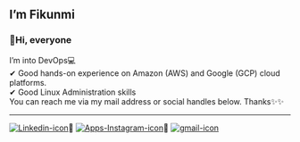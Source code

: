 
## I’m Fikunmi 


### 👋Hi, everyone


I’m into DevOps💻
<br>
✔ Good hands-on experience on Amazon (AWS) and Google (GCP) cloud platforms. 
<br>
✔ Good Linux Administration skills
<br>
You can reach me via my mail address or social handles below.
Thanks✨✨

---

[![Linkedin-icon](https://user-images.githubusercontent.com/83995776/160254319-fa651429-c9fc-41e6-a24f-4c16c00b2e1e.png)][1]🔰 
[![Apps-Instagram-icon](https://user-images.githubusercontent.com/83995776/160254445-4c4fff51-ca22-444e-87f4-c1959160bc47.png)][2]🔰 
[![gmail-icon](https://user-images.githubusercontent.com/83995776/160254580-a5e3545f-2aed-4ce5-b9c9-2875fff05fda.png)][3]

[1]:http://www.linkedin.com/in/fikunmi-adejare-4b0a641b8
[2]: https://www.linkedin.com/in/your_contact_info
[3]: https://www.facebook.com/your_contact_info



<!---
Adesam97/Adesam97 is a ✨ special ✨ repository because its `README.md` (this file) appears on your GitHub profile.
You can click the Preview link to take a look at your changes.
--->
